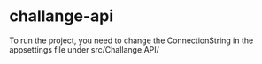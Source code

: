 # challange-api 


To run the project, you need to change the ConnectionString in the appsettings file under src/Challange.API/
